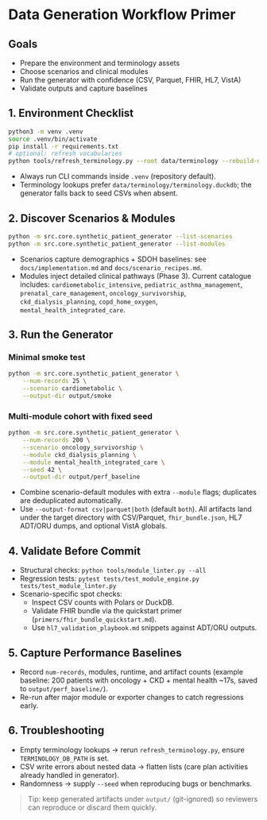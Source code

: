 # Data Generation Workflow Primer

## Goals
- Prepare the environment and terminology assets
- Choose scenarios and clinical modules
- Run the generator with confidence (CSV, Parquet, FHIR, HL7, VistA)
- Validate outputs and capture baselines

## 1. Environment Checklist
```bash
python3 -m venv .venv
source .venv/bin/activate
pip install -r requirements.txt
# optional: refresh vocabularies
python tools/refresh_terminology.py --root data/terminology --rebuild-db
```
- Always run CLI commands inside `.venv` (repository default).
- Terminology lookups prefer `data/terminology/terminology.duckdb`; the generator falls back to seed CSVs when absent.

## 2. Discover Scenarios & Modules
```bash
python -m src.core.synthetic_patient_generator --list-scenarios
python -m src.core.synthetic_patient_generator --list-modules
```
- Scenarios capture demographics + SDOH baselines: see `docs/implementation.md` and `docs/scenario_recipes.md`.
- Modules inject detailed clinical pathways (Phase 3). Current catalogue includes:
  `cardiometabolic_intensive`, `pediatric_asthma_management`, `prenatal_care_management`,
  `oncology_survivorship`, `ckd_dialysis_planning`, `copd_home_oxygen`, `mental_health_integrated_care`.

## 3. Run the Generator
### Minimal smoke test
```bash
python -m src.core.synthetic_patient_generator \
    --num-records 25 \
    --scenario cardiometabolic \
    --output-dir output/smoke
```

### Multi-module cohort with fixed seed
```bash
python -m src.core.synthetic_patient_generator \
    --num-records 200 \
    --scenario oncology_survivorship \
    --module ckd_dialysis_planning \
    --module mental_health_integrated_care \
    --seed 42 \
    --output-dir output/perf_baseline
```
- Combine scenario-default modules with extra `--module` flags; duplicates are deduplicated automatically.
- Use `--output-format csv|parquet|both` (default `both`). All artifacts land under the target directory with CSV/Parquet, `fhir_bundle.json`, HL7 ADT/ORU dumps, and optional VistA globals.

## 4. Validate Before Commit
- Structural checks: `python tools/module_linter.py --all`
- Regression tests: `pytest tests/test_module_engine.py tests/test_module_linter.py`
- Scenario-specific spot checks:
  - Inspect CSV counts with Polars or DuckDB.
  - Validate FHIR bundle via the quickstart primer (`primers/fhir_bundle_quickstart.md`).
  - Use `hl7_validation_playbook.md` snippets against ADT/ORU outputs.

## 5. Capture Performance Baselines
- Record `num-records`, modules, runtime, and artifact counts (example baseline: 200 patients with oncology + CKD + mental health ~17s, saved to `output/perf_baseline/`).
- Re-run after major module or exporter changes to catch regressions early.

## 6. Troubleshooting
- Empty terminology lookups → rerun `refresh_terminology.py`, ensure `TERMINOLOGY_DB_PATH` is set.
- CSV write errors about nested data → flatten lists (care plan activities already handled in generator).
- Randomness → supply `--seed` when reproducing bugs or benchmarks.

> Tip: keep generated artifacts under `output/` (git-ignored) so reviewers can reproduce or discard them quickly.
